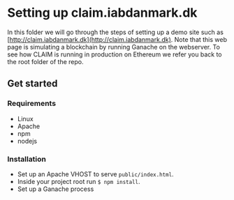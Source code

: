 # Setting up claim.iabdanmark.dk

In this folder we will go through the steps of setting up a demo site such as [http://claim.iabdanmark.dk](http://claim.iabdanmark.dk). Note that this web page is simulating a blockchain by running Ganache on the webserver. To see how CLAIM is running in production on Ethereum we refer you back to the root folder of the repo.

## Get started

### Requirements
* Linux
* Apache
* npm
* nodejs

### Installation

* Set up an Apache VHOST to serve `public/index.html`.
* Inside your project root run `$ npm install`.
* Set up a Ganache process